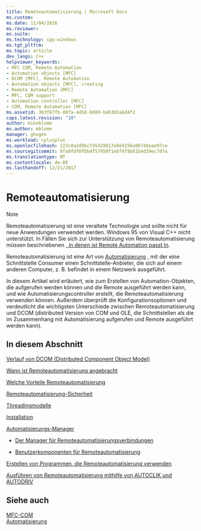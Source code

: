 ```yaml
---
title: Remoteautomatisierung | Microsoft Docs
ms.custom: 
ms.date: 11/04/2016
ms.reviewer: 
ms.suite: 
ms.technology: cpp-windows
ms.tgt_pltfrm: 
ms.topic: article
dev_langs: C++
helpviewer_keywords:
- MFC COM, Remote Automation
- Automation objects [MFC]
- DCOM [MFC], Remote Automation
- Automation objects [MFC], creating
- Remote Automation [MFC]
- MFC, COM support
- Automation controller [MFC]
- COM, Remote Automation [MFC]
ms.assetid: 363f87fb-08fa-4458-b089-b46365a6d4f2
caps.latest.revision: "10"
author: mikeblome
ms.author: mblome
manager: ghogen
ms.workload: cplusplus
ms.openlocfilehash: 123c8a2d9bcf45d28817e0e9256a86748eae97ce
ms.sourcegitcommit: 8fa8fdf0fbb4f57950f1e8f4f9b81b4d39ec7d7a
ms.translationtype: MT
ms.contentlocale: de-DE
ms.lasthandoff: 12/21/2017
---
```

# <a name="remote-automation"></a>Remoteautomatisierung
> [!NOTE]
>  Remoteautomatisierung ist eine veraltete Technologie und sollte nicht für neue Anwendungen verwendet werden. Windows 95 von Visual C++ nicht unterstützt. In Fällen Sie sich zur Unterstützung von Remoteautomatisierung müssen beschriebenen [, in denen ist Remote Automation passt In](where-does-remote-automation-fit-in-q.md).  
  
 Remoteautomatisierung ist eine Art von [Automatisierung](../mfc/automation.md) , mit der eine Schnittstelle Consumer einen Schnittstelle-Anbieter, die sich auf einem anderen Computer, z. B. befindet in einem Netzwerk ausgeführt.  
  
 In diesem Artikel wird erläutert, wie zum Erstellen von Automation-Objekten, die aufgerufen werden können und die Remote ausgeführt werden kann, und wie Automatisierungscontroller erstellt, die Remoteautomatisierung verwenden können. Außerdem überprüft die Konfigurationsoptionen und verdeutlicht die wichtigsten Unterschiede zwischen Remoteautomatisierung und DCOM (distributed Version von COM und OLE, die Schnittstellen als die im Zusammenhang mit Automatisierung aufgerufen und Remote ausgeführt werden kann).  
  
## <a name="in-this-section"></a>In diesem Abschnitt  
 [Verlauf von DCOM (Distributed Component Object Model)](../mfc/history-of-dcom.md)  
  
 [Wann ist Remoteautomatisierung angebracht](where-does-remote-automation-fit-in-q.md)  
  
 [Welche Vorteile Remoteautomatisierung](what-does-remote-automation-provide-q.md)  
  
 [Remoteautomatisierung-Sicherheit](../mfc/security-in-remote-automation.md)  
  
 [Threadingmodelle](../mfc/remote-automation-threading-models.md)  
  
 [Installation](../mfc/remote-automation-installation.md)  
  
 [Automatisierungs-Manager](../mfc/automation-manager-mfc.md)  
  
-   [Der Manager für Remoteautomatisierungsverbindungen](../mfc/remote-automation-connection-manager.md)  
  
-   [Benutzerkomponenten für Remoteautomatisierung](../mfc/remote-automation-user-components.md)  
  
 [Erstellen von Programmen, die Remoteautomatisierung verwenden](../mfc/creating-programs-that-use-remote-automation.md)  
  
 [Ausführen von Remoteautomatisierung mithilfe von AUTOCLIK und AUTODRIV](../mfc/running-remote-automation-using-autoclik-and-autodriv.md)  
  
## <a name="see-also"></a>Siehe auch  
 [MFC-COM](../mfc/mfc-com.md)   
 [Automatisierung](../mfc/automation.md)
